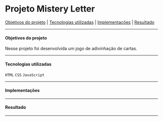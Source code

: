 # Projeto Mistery Letter

[Objetivos do projeto](#objetivos-do-projeto) | [Tecnologias utilizadas](#tecnologias-utilizadas) | [Implementações](#implementações) | [Resultado](#resultado)

---

#### Objetivos do projeto

Nesse projeto foi desenvolvida um jogo de adivinhação de cartas.

---

#### Tecnologias utilizadas

`HTML`
`CSS`
`JavaScript`

---

#### Implementações

---

#### Resultado

---